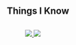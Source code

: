 

<!-- Technologies -->
<div id="user-content-toc">
  <ul align="center">
    <summary><h2 style="display: inline-block">Things I Know </h2></summary>
  </ul>
</div>
<p align="center">
  <a href="https://skillicons.dev">
    <img src="https://skillicons.dev/icons?i=c,cpp,cs,html,css,js,ts,docker,git,kubernetes,mongodb,postman"  />
    <img src="https://skillicons.dev/icons?i=aws,java,mysql,nodejs,py,tensorflow,pytorch,linux,github,githubactions,react,threejs" />
  </a>
</p>

